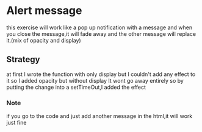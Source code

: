 <h1>Alert message</h1>
this exercise will work like a pop up notification with a message and when you close the message,it will fade away and the other message will replace it.(mix of opacity and display)
<h2>Strategy</h2>
at first I wrote the function with only display but I couldn't add any effect to it so I added opacity but without display It wont go away entirely so by putting the change into a setTimeOut,I added the effect
<h3>Note</h3>
if you go to the code and just add another message in the html,it will work just fine
